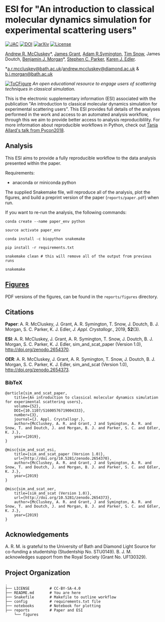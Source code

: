 # ESI for "An introduction to classical molecular dynamics simulation for experimental scattering users"

[![JAC](https://img.shields.io/badge/publication%20DOI-10.1107/S1600576719004333-yellow.svg)](https://doi.org/10.1107/S1600576719004333) [![DOI](https://zenodo.org/badge/158192967.svg)](https://zenodo.org/badge/latestdoi/158192967) [![arXiv](https://img.shields.io/badge/arXiv-1902.01324-orange.svg)](https://arxiv.org/abs/1902.01324) [![License](https://img.shields.io/github/license/arm61/lipids_at_airdes.svg?color=lightgrey)](https://github.com/arm61/lipids_at_airdes/blob/master/LICENSE)

[Andrew R. McCluskey](https://orcid.org/0000-0003-3381-5911)&ast;, [James Grant](https://orcid.org/0000-0003-1362-2055), [Adam R.Symington](https://orcid.org/0000-0001-6059-497X), [Tim Snow](https://orcid.org/0000-0001-7146-6885), James Doutch, [Benjamin J. Morgan](https://orcid.org/0000-0002-3056-8233)&ast;, [Stephen C. Parker](https://orcid.org/0000-0003-3804-0975), [Karen J. Edler](https://orcid.org/0000-0001-5822-0127).

&ast;[a.r.mccluskey@bath.ac.uk](mailto:a.r.mccluskey@bath.ac.uk)/[andrew.mccluskey@diamond.ac.uk](mailto:aandrew.mccluskey@diamond.ac.uk) & [b.j.morgan@bath.ac.uk](mailto:b.j.morgan@bath.ac.uk)

[![ToCFigure](https://raw.githubusercontent.com/arm61/sim_and_scat_paper/master/toc_figure.png)](https://doi.org/10.1107/S1600576719004333)
*An open educational resource to engage users of scattering techniques in classical simulation.*

This is the electronic supplementary information (ESI) associated with the publication "An introduction to classical molecular dynamics simulation for experimental scattering users".
This ESI provides full details of the analyses performed in the work and access to an automated analysis workflow, through this we aim to provide better access to analysis reproduciblility.
For more information about reproducible workflows in Python, check out [Tania Allard's talk from Pycon2018](http://bitsandchips.me/Talks/PyCon.html#/title).

## Analysis

This ESI aims to provide a fully reproducible workflow to the data analysis presented within the paper.

Requirements:

- anaconda or miniconda python

The supplied Snakemake file, will reproduce all of the analysis, plot the figures, and build a preprint version of the paper (`reports/paper.pdf`) when run.

If you want to re-run the analysis, the following commands:

```
conda create --name paper_env python

source activate paper_env

conda install -c biopython snakemake

pip install -r requirements.txt

snakemake clean # this will remove all of the output from previous runs

snakemake
```

## [Figures](/reports/figures)

PDF versions of the figures, can be found in the `reports/figures` directory.

## Citations

**Paper**: A. R. McCluskey, J. Grant, A. R. Symington, T. Snow, J. Doutch, B. J. Morgan, S. C. Parker, K. J. Edler, *J. Appl. Crystallogr.*, 2019, **52**(3).

**ESI**: A. R. McCluskey, J. Grant, A. R. Symington, T. Snow, J. Doutch, B. J. Morgan, S. C. Parker, K. J. Edler, sim_and_scat_paper (Version 1.0), http://doi.org/zenodo.2654370.

**OER**: A. R. McCluskey, J. Grant, A. R. Symington, T. Snow, J. Doutch, B. J. Morgan, S. C. Parker, K. J. Edler, sim_and_scat (Version 1.0), http://doi.org/zenodo.2654373.

### BibTeX

```
@article{sim_and_scat_paper, 
    title={An introduction to classical molecular dynamics simulation for experimental scattering users}, 
    volume={52}, 
    DOI={10.1107/S1600576719004333}, 
    number={3}, 
    journal={J. Appl. Crystallogr.}, 
    author={McCluskey, A. R. and Grant, J and Symington, A. R. and Snow, T. and Doutch, J. and Morgan, B. J. and Parker, S. C. and Edler, K. J.}, 
    year={2019}, 
}

@misc{sim_and_scat_esi, 
    title={sim_and_scat_paper (Version 1.0)}, 
    url={http://doi.org/10.5281/zenodo.2654370}, 
    author={McCluskey, A. R. and Grant, J and Symington, A. R. and Snow, T. and Doutch, J. and Morgan, B. J. and Parker, S. C. and Edler, K. J.}, 
    year={2019} 
}

@misc{sim_and_scat_oer, 
    title={sim_and_scat (Version 1.0)}, 
    url={http://doi.org/10.5281/zenodo.2654373}, 
    author={McCluskey, A. R. and Grant, J and Symington, A. R. and Snow, T. and Doutch, J. and Morgan, B. J. and Parker, S. C. and Edler, K. J.}, 
    year={2019} 
}
```

## Acknowledgements

A. R. M. is grateful to the University of Bath and Diamond Light Source for co-funding a studentship (Studentship No. STU0149).
B. J. M. acknowledges support from the Royal Society (Grant No. UF130329).

## Project Organization

    .
    ├── LICENSE         # CC-BY-SA-4.0
    ├── README.md       # You are here
    ├── Snakefile       # Makefile to outline workflow
    ├── config          # requirements.txt file
    ├── notebooks       # Notebook for plotting
    ├── reports         # Paper and ESI
        └── figures
